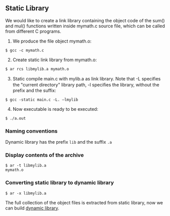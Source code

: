 ## Static Library

We would like to create a link library containing the object code of the sum()
and mul() functions written inside mymath.c source file, which can be called 
from different C programs.


1. We produce the file object mymath.o:
```
$ gcc -c mymath.c
```

2. Create static link library from mymath.o:
```
$ ar rcs libmylib.a mymath.o
```

3. Static compile main.c with mylib.a as link library. 
Note that -L speciﬁes the "current directory" library path, 
-l speciﬁes the library, without the prefix and the suffix:
```
$ gcc -static main.c -L. –lmylib
```

4. Now executable is ready to be executed:
```
$ ./a.out
```

### Naming conventions

Dynamic library has the prefix `lib` and the suffix `.a`

### Display contents of the archive

```
$ ar -t libmylib.a
mymath.o
```

### Converting static library to dynamic library

```
$ ar -x libmylib.a
```

The full collection of the object files is extracted from static library, now
we can build [dynamic library](../static_library/).
